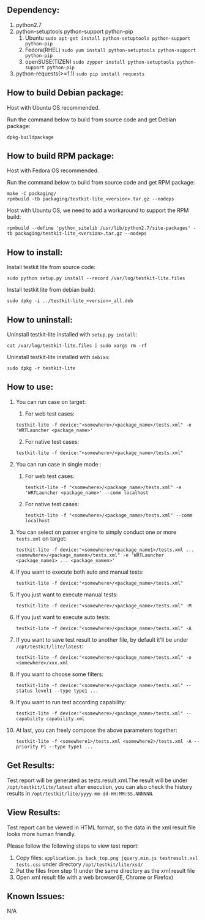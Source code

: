 ## Dependency:

1. python2.7
2. python-setuptools python-support python-pip
   1. Ubuntu
      `sudo apt-get install python-setuptools python-support python-pip`
   2. Fedora(RHEL)
      `sudo yum install python-setuptools python-support python-pip`
   3. openSUSE(TIZEN)
      `sudo zypper install python-setuptools python-support python-pip`
3. python-requests(>=1.1)
   `sudo pip install requests`

## How to build Debian package:

Host with Ubuntu OS recommended.

Run the command below to build from source code and get Debian package:

`dpkg-buildpackage`

## How to build RPM package:

Host with Fedora OS recommended.

Run the command below to build from source code and get RPM package:

```
make -C packaging/
rpmbuild -tb packaging/testkit-lite_<version>.tar.gz --nodeps
```

Host with Ubuntu OS, we need to add a workaround to support the RPM build:

`rpmbuild --define 'python_sitelib /usr/lib/python2.7/site-packages' -tb packaging/testkit-lite_<version>.tar.gz --nodeps`

## How to install:

Install testkit lite from source code:

`sudo python setup.py install --record /var/log/testkit-lite.files`

Install testkit lite from debian build:

`sudo dpkg -i ../testkit-lite_<version>_all.deb`

## How to uninstall:

Uninstall testkit-lite installed with `setup.py install`:

`cat /var/log/testkit-lite.files | sudo xargs rm -rf`

Uninstall testkit-lite installed with `debian`:

`sudo dpkg -r testkit-lite`

## How to use:

1. You can run case on target:
   1. For web test cases:

   `testkit-lite -f device:"<somewhere>/<package_name>/tests.xml" -e 'WRTLauncher <package_name>'`

   2. For native test cases:

     `testkit-lite -f device:"<somewhere>/<package_name>/tests.xml"`

2. You can run case in single mode :
   1. For web test cases:

      `testkit-lite -f "<somewhere>/<package_name>/tests.xml" -e 'WRTLauncher <package_name>' --comm localhost`

   2. For native test cases:

      `testkit-lite -f "<somewhere>/<package_name>/tests.xml" --comm localhost`

3. You can select on parser engine to simply conduct one or more `tests.xml` on target:

   `testkit-lite -f device:"<somewhere>/<package_name1>/tests.xml ... <somewhere>/<package_namen>/tests.xml" -e 'WRTLauncher <package_name1> ... <package_namen>'`

4. If you want to execute both auto and manual tests:

   `testkit-lite -f device:"<somewhere>/<package_name>/tests.xml"`

5. If you just want to execute manual tests:

   `testkit-lite -f device:"<somewhere>/<package_name>/tests.xml" -M`

6. If you just want to execute auto tests:

   `testkit-lite -f device:"<somewhere>/<package_name>/tests.xml" -A`

7. If you want to save test result to another file, by default it'll be under `/opt/testkit/lite/latest`:

   `testkit-lite -f device:"<somewhere>/<package_name>/tests.xml" -o <somewhere>/xxx.xml`

8. If you want to choose some filters:

   `testkit-lite -f device:"<somewhere>/<package_name>/tests.xml" --status level1 --type type1 ...`

9. If you want to run test according capability:

   `testkit-lite -f device:"<somewhere>/<package_name>/tests.xml" --capability capability.xml`

10. At last, you can freely compose the above parameters together:

    `testkit-lite -f <somewhere1>/tests.xml <somewhere2>/tests.xml -A --priority P1 --type type1 ...`

## Get Results:

Test report will be generated as tests.result.xml.The result will be under `/opt/testkit/lite/latest` after execution, you can also check the history results in `/opt/testkit/lite/yyyy-mm-dd-HH:MM:SS.NNNNNN`.

## View Results:

Test report can be viewed in HTML format, so the data in the xml result file looks more human friendly.

Please follow the following steps to view test report:

1. Copy files: `application.js back_top.png jquery.min.js testresult.xsl tests.css` under directory `/opt/testkit/lite/xsd/`
2. Put the files from step 1) under the same directory as the xml result file
3. Open xml result file with a web browser(IE, Chrome or Firefox)

## Known Issues:

N/A
